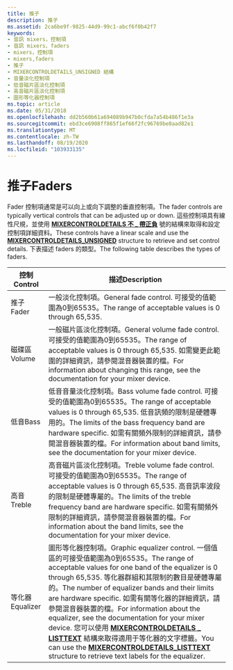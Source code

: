 ```yaml
---
title: 推子
description: 推子
ms.assetid: 2ca6be9f-9825-44d9-99c1-abcf6f0b42f7
keywords:
- 音訊 mixers，控制項
- 音訊 mixers、faders
- mixers，控制項
- mixers,faders
- 推子
- MIXERCONTROLDETAILS_UNSIGNED 結構
- 音量淡化控制項
- 低音磁片區淡化控制項
- 高音磁片區淡化控制項
- 圖形等化器控制項
ms.topic: article
ms.date: 05/31/2018
ms.openlocfilehash: dd2b560b61a694089b947b0cfda7a54b486f1e3a
ms.sourcegitcommit: ebd3ce6908ff865f1ef66f2fc96769be0aad82e1
ms.translationtype: MT
ms.contentlocale: zh-TW
ms.lasthandoff: 08/19/2020
ms.locfileid: "103933135"
---
```

# <a name="faders"></a><span data-ttu-id="044f4-113">推子</span><span class="sxs-lookup"><span data-stu-id="044f4-113">Faders</span></span>

<span data-ttu-id="044f4-114">Fader 控制項通常是可以向上或向下調整的垂直控制項。</span><span class="sxs-lookup"><span data-stu-id="044f4-114">The fader controls are typically vertical controls that can be adjusted up or down.</span></span> <span data-ttu-id="044f4-115">這些控制項具有線性尺規，並使用 [**MIXERCONTROLDETAILS 不 \_ 帶正負**](/previous-versions//dd757298(v=vs.85)) 號的結構來取得和設定控制項詳細資料。</span><span class="sxs-lookup"><span data-stu-id="044f4-115">These controls have a linear scale and use the [**MIXERCONTROLDETAILS\_UNSIGNED**](/previous-versions//dd757298(v=vs.85)) structure to retrieve and set control details.</span></span> <span data-ttu-id="044f4-116">下表描述 faders 的類型。</span><span class="sxs-lookup"><span data-stu-id="044f4-116">The following table describes the types of faders.</span></span>



| <span data-ttu-id="044f4-117">控制</span><span class="sxs-lookup"><span data-stu-id="044f4-117">Control</span></span>   | <span data-ttu-id="044f4-118">描述</span><span class="sxs-lookup"><span data-stu-id="044f4-118">Description</span></span>                                                                                                                                                                                                                                                                                                                                                                                                     |
|-----------|-----------------------------------------------------------------------------------------------------------------------------------------------------------------------------------------------------------------------------------------------------------------------------------------------------------------------------------------------------------------------------------------------------------------|
| <span data-ttu-id="044f4-119">推子</span><span class="sxs-lookup"><span data-stu-id="044f4-119">Fader</span></span>     | <span data-ttu-id="044f4-120">一般淡化控制項。</span><span class="sxs-lookup"><span data-stu-id="044f4-120">General fade control.</span></span> <span data-ttu-id="044f4-121">可接受的值範圍為0到65535。</span><span class="sxs-lookup"><span data-stu-id="044f4-121">The range of acceptable values is 0 through 65,535.</span></span>                                                                                                                                                                                                                                                                                                                                       |
| <span data-ttu-id="044f4-122">磁碟區</span><span class="sxs-lookup"><span data-stu-id="044f4-122">Volume</span></span>    | <span data-ttu-id="044f4-123">一般磁片區淡化控制項。</span><span class="sxs-lookup"><span data-stu-id="044f4-123">General volume fade control.</span></span> <span data-ttu-id="044f4-124">可接受的值範圍為0到65535。</span><span class="sxs-lookup"><span data-stu-id="044f4-124">The range of acceptable values is 0 through 65,535.</span></span> <span data-ttu-id="044f4-125">如需變更此範圍的詳細資訊，請參閱混音器裝置的檔。</span><span class="sxs-lookup"><span data-stu-id="044f4-125">For information about changing this range, see the documentation for your mixer device.</span></span>                                                                                                                                                                                                                                        |
| <span data-ttu-id="044f4-126">低音</span><span class="sxs-lookup"><span data-stu-id="044f4-126">Bass</span></span>      | <span data-ttu-id="044f4-127">低音音量淡化控制項。</span><span class="sxs-lookup"><span data-stu-id="044f4-127">Bass volume fade control.</span></span> <span data-ttu-id="044f4-128">可接受的值範圍為0到65535。</span><span class="sxs-lookup"><span data-stu-id="044f4-128">The range of acceptable values is 0 through 65,535.</span></span> <span data-ttu-id="044f4-129">低音訊頻的限制是硬體專用的。</span><span class="sxs-lookup"><span data-stu-id="044f4-129">The limits of the bass frequency band are hardware specific.</span></span> <span data-ttu-id="044f4-130">如需有關頻外限制的詳細資訊，請參閱混音器裝置的檔。</span><span class="sxs-lookup"><span data-stu-id="044f4-130">For information about band limits, see the documentation for your mixer device.</span></span>                                                                                                                                                                                      |
| <span data-ttu-id="044f4-131">高音</span><span class="sxs-lookup"><span data-stu-id="044f4-131">Treble</span></span>    | <span data-ttu-id="044f4-132">高音磁片區淡化控制項。</span><span class="sxs-lookup"><span data-stu-id="044f4-132">Treble volume fade control.</span></span> <span data-ttu-id="044f4-133">可接受的值範圍為0到65535。</span><span class="sxs-lookup"><span data-stu-id="044f4-133">The range of acceptable values is 0 through 65,535.</span></span> <span data-ttu-id="044f4-134">高音訊率波段的限制是硬體專屬的。</span><span class="sxs-lookup"><span data-stu-id="044f4-134">The limits of the treble frequency band are hardware specific.</span></span> <span data-ttu-id="044f4-135">如需有關頻外限制的詳細資訊，請參閱混音器裝置的檔。</span><span class="sxs-lookup"><span data-stu-id="044f4-135">For information about the band limits, see the documentation for your mixer device.</span></span>                                                                                                                                                                              |
| <span data-ttu-id="044f4-136">等化器</span><span class="sxs-lookup"><span data-stu-id="044f4-136">Equalizer</span></span> | <span data-ttu-id="044f4-137">圖形等化器控制項。</span><span class="sxs-lookup"><span data-stu-id="044f4-137">Graphic equalizer control.</span></span> <span data-ttu-id="044f4-138">一個值區的可接受值範圍為0到65535。</span><span class="sxs-lookup"><span data-stu-id="044f4-138">The range of acceptable values for one band of the equalizer is 0 through 65,535.</span></span> <span data-ttu-id="044f4-139">等化器群組和其限制的數目是硬體專屬的。</span><span class="sxs-lookup"><span data-stu-id="044f4-139">The number of equalizer bands and their limits are hardware specific.</span></span> <span data-ttu-id="044f4-140">如需有關等化器的詳細資訊，請參閱混音器裝置的檔。</span><span class="sxs-lookup"><span data-stu-id="044f4-140">For information about the equalizer, see the documentation for your mixer device.</span></span> <span data-ttu-id="044f4-141">您可以使用 [**MIXERCONTROLDETAILS \_ LISTTEXT**](/previous-versions//dd757296(v=vs.85)) 結構來取得適用于等化器的文字標籤。</span><span class="sxs-lookup"><span data-stu-id="044f4-141">You can use the [**MIXERCONTROLDETAILS\_LISTTEXT**](/previous-versions//dd757296(v=vs.85)) structure to retrieve text labels for the equalizer.</span></span> |



 

 

 